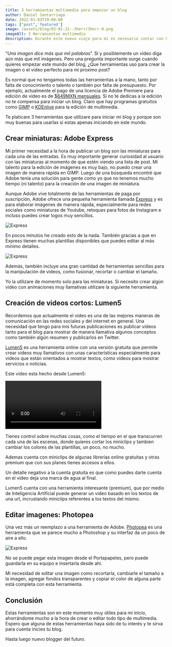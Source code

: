 ```yaml
---
title: 3 herramientas multimedia para empezar un blog
author: Daniel Santarriaga
date: 2022-01-03T19:00:00
tags: ["post",'featured']
image: /assets/blog/03-01-22--3herr/3herr-0.png
imageAlt: 3 Herramientas multimedia
description: Durante este nuevo viaje para mi es necesario contar con herramientas multimedia que me ayuden a ilustrar mi trabajo y darle vida y color a cada nota. 
---
```



“*Una imagen dice más que mil palabras*”. Si y posiblemente un vídeo diga aún más que mil imágenes. Pero una pregunta importante surge cuando quieres empezar este mundo del blog, ¿Que herramientas uso para crear la imagen o el video perfecto para mi proximo post?

Es normal que no tengamos todas las herramientas a la mano, tanto por falta de conocimiento o talento o también por falta de presupuesto. Por ejemplo, actualmente el pago de una licencia de Adobe Premiere para edición de video es de [$649MXN mensuales](https://www.adobe.com/mx/products/premiere.html). Si no te dedicas a la edición no te compensa para iniciar un blog. Claro que hay programas gratuitos como [GIMP](https://www.gimp.org/) o [KDEnlive](https://kdenlive.org/es/) para la edición de multimedia. 

Te platicare 3 herramientas que utilizare para iniciar mi blog y porque son muy buenas para usarlas si estas apenas iniciando en este mundo. 

## Crear miniaturas: Adobe Express 

Mi primer necesidad a la hora de publicar un blog son las miniaturas para cada una de las entradas. Es muy importante generar curiosidad al usuario con las miniaturas al momento de que estén viendo una lista de post. Mi talento para la edición de imágenes es muy bajo, no puedo crear una imagen de manera rápida en GIMP. Luego de una búsqueda encontré que Adobe tenía una solución para gente como yo que no tenemos mucho tiempo (ni talento) para la creación de una imagen de miniatura. 

Aunque Adobe vive totalmente de las herramientas de paga por suscripción, Adobe ofrece una pequeña herramienta llamada [Express](https://express.adobe.com/) y es para elaborar imágenes de manera rápida, especialmente para redes sociales como miniaturas de Youtube, retoques para fotos de Instagram e incluso puedes crear logos muy sencillos.

<img src='/assets/blog/03-01-22--3herr/3herr-1.png' alt='Express' /> 

En pocos minutos he creado esto de la nada. También gracias a que en Express tienen muchas plantillas disponibles que puedes editar al más mínimo detalles. 
 
<img src='/assets/blog/03-01-22--3herr/3herr-2.png' alt='Express' /> 

Además, también incluye una gran cantidad de herramientas sencillas para la manipulación de videos, como fusionar, recortar o cambiar el tamaño. 

Yo la utilizare de momento solo para las miniaturas. Si necesito crear algún video con animaciones muy llamativas utilizare la siguiente herramienta. 

## Creación de videos cortos: Lumen5 

Recordemos que actualmente el video es una de las mejores maneras de comunicación en las redes sociales y del internet en general. Una necesidad que tengo para mis futuras publicaciones es publicar vídeos tanto para el blog para mostrar de manera llamativa algunos conceptos como también algún resumen y publicarlos en Twitter. 

[Lumen5](https://lumen5.com/) es una herramienta online con una versión gratuita que permite crear videos muy llamativos con unas características especialmente para videos que están orientados a mostrar textos, como vídeos para mostrar servicios o noticias. 

Este video esta hecho desde Lumen5:

<video controls>
  <source src="/assets/blog/03-01-22--3herr/3herr-3.mp4" type="video/mp4">
</video>

Tienes control sobre muchas cosas, como el tiempo en el que transcurren cada una de las escenas, donde quieres cortar los miniclips y tambien cambiar los colores de las plantillas, un poco, no mucho.

Ademas cuenta con miniclips de algunas librerias online gratuitas y otras premium que con sus planes tienes accesos a ellos.

Un detalle negativo a la cuenta gratuita es que como puedes darte cuenta en el video deja una marca de agua al final.

Lumen5 cuenta con una herramienta interesante (premium), que por medio de Inteligencia Artificial puede generar un video basado en los textos de una url, incrustando miniclips referentes a los textos del mismo. 

## Editar imagenes: Photopea 

Una vez más un reemplazo a una herramienta de Adobe. [Photopea](https://www.photopea.com/) es una herramienta que se parece mucho a Photoshop y su interfaz da un poco de aire a ello.

<img src='/assets/blog/03-01-22--3herr/3herr-4.png' alt='Express' /> 

No se puede pegar esta imagen desde el Portapapeles, pero puede guardarla en su equipo e insertarla desde ahí.

Mi necesidad de editar una imagen como recortarla, cambiarle el tamaño a la imagen, agregar fondos transparentes y copiar el color de alguna parte está completa con esta herramienta. 

## Conclusión 

Estas herramientas son en este momento muy útiles para mi inicio, ahorrándome mucho a la hora de crear o editar todo tipo de multimedia. Espero que alguna de estas herramientas haya sido de tu interés y te sirva para cuenta inicies tu blog. 

Hasta luego nuevo blogger del futuro. 

 